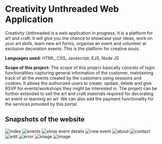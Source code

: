 
# Creativity Unthreaded Web Application

Creativity Unthreaded is a web application in progress. It is a platform for art and craft. It will give you the chance to showcase your ideas, work on your art skills, learn new art forms, organise an event and volunteer at exclusive decoration events. This is the platform for creative souls. 

**Languages used:** HTML, CSS, Javascript, EJS, Node JS

**Scope of this project:** 
The scope of this project basically consists of login functionalities capturing general information of the customer, maintaining track of all the events created by the customers using sessions and cookies.  It allows the authorized users to create, update, delete and give RSVP for events/workshops they might be interested in. The project can be further extended to sell the art and craft materials required for decorating an event or learning an art. We can also add the payment functionality for the services provided by this portal.


## Snapshots of the website

![index](https://user-images.githubusercontent.com/70915043/137672120-1af25a37-7fdd-4166-956c-250ec65f5503.png)
![events](https://user-images.githubusercontent.com/70915043/137672130-08f5620a-df61-44ac-a697-2531fa3abcf9.png)
![show event  details](https://user-images.githubusercontent.com/70915043/137672141-9c51fabc-a9fb-4540-a951-6bc24902e07b.png)
![new event](https://user-images.githubusercontent.com/70915043/137672146-f7141726-c946-4320-aeac-7147e5d29398.png)
![about](https://user-images.githubusercontent.com/70915043/137672108-d26a63b6-e348-41e6-b318-74fecd33fdf5.png)
![contact](https://user-images.githubusercontent.com/70915043/137672111-996d8f46-6593-4bfd-96a7-c29475a0b29c.png)
![edit](https://user-images.githubusercontent.com/70915043/137672184-b5def80a-87b8-4dc5-bf9d-b357bb37a3de.png)
![error](https://user-images.githubusercontent.com/70915043/137672168-1b100b37-794e-4bfb-86db-ba462546c658.png)
![image](https://user-images.githubusercontent.com/70915043/148987543-ddd90ca5-4474-4f0f-a527-5d6f9653917b.png)
![image](https://user-images.githubusercontent.com/70915043/148987721-0dc0bc3f-bdec-4812-ba36-30c1dc2faceb.png)





